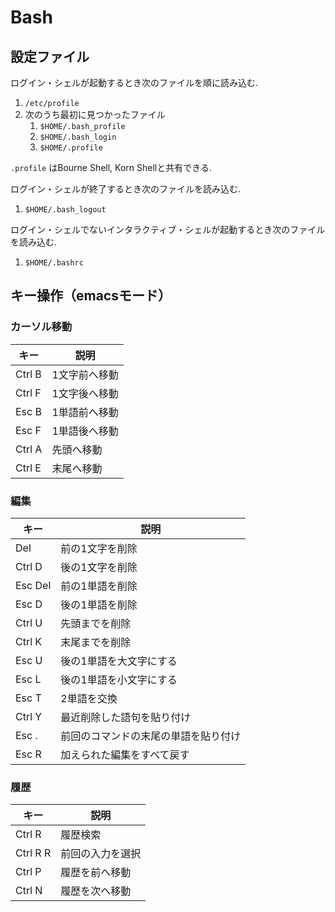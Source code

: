 # Bash

## 設定ファイル

ログイン・シェルが起動するとき次のファイルを順に読み込む.

1. `/etc/profile`
1. 次のうち最初に見つかったファイル
    1. `$HOME/.bash_profile`
    1. `$HOME/.bash_login`
    1. `$HOME/.profile`

`.profile` はBourne Shell, Korn Shellと共有できる.

ログイン・シェルが終了するとき次のファイルを読み込む.

1. `$HOME/.bash_logout`

ログイン・シェルでないインタラクティブ・シェルが起動するとき次のファイルを読み込む.

1. `$HOME/.bashrc`

## キー操作（emacsモード）

### カーソル移動

|キー|説明|
|-|-|
|Ctrl B|1文字前へ移動|
|Ctrl F|1文字後へ移動|
|Esc B|1単語前へ移動|
|Esc F|1単語後へ移動|
|Ctrl A|先頭へ移動|
|Ctrl E|末尾へ移動|

### 編集

|キー|説明|
|-|-|
|Del|前の1文字を削除|
|Ctrl D|後の1文字を削除|
|Esc Del|前の1単語を削除|
|Esc D|後の1単語を削除|
|Ctrl U|先頭までを削除|
|Ctrl K|末尾までを削除|
|Esc U|後の1単語を大文字にする|
|Esc L|後の1単語を小文字にする|
|Esc T|2単語を交換|
|Ctrl Y|最近削除した語句を貼り付け|
|Esc .|前回のコマンドの末尾の単語を貼り付け|
|Esc R|加えられた編集をすべて戻す|

### 履歴

|キー|説明|
|-|-|
|Ctrl R|履歴検索|
|Ctrl R R|前回の入力を選択|
|Ctrl P|履歴を前へ移動|
|Ctrl N|履歴を次へ移動|
